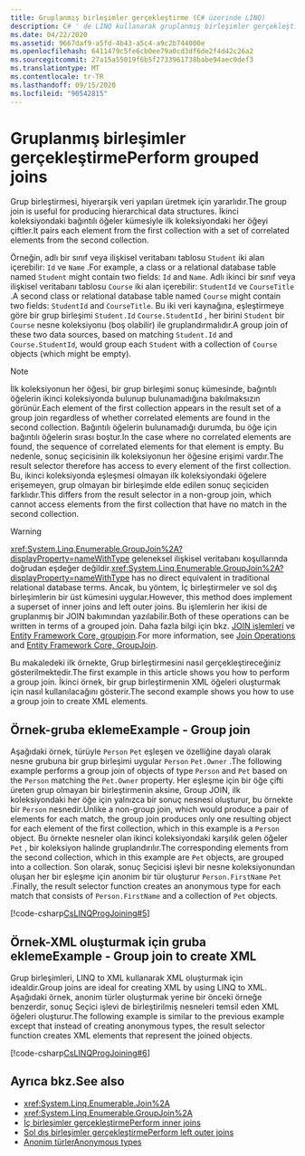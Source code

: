 ```yaml
---
title: Gruplanmış birleşimler gerçekleştirme (C# üzerinde LINQ)
description: C# ' de LINQ kullanarak gruplanmış birleşimler gerçekleştirmeyi öğrenin.
ms.date: 04/22/2020
ms.assetid: 9667daf9-a5fd-4b43-a5c4-a9c2b744000e
ms.openlocfilehash: 6411479c5fe6cb0ee79a0cd3df6de2f4d42c26a2
ms.sourcegitcommit: 27a15a55019f6b5f2733961738babe94aec0def3
ms.translationtype: MT
ms.contentlocale: tr-TR
ms.lasthandoff: 09/15/2020
ms.locfileid: "90542815"
---
```

# <a name="perform-grouped-joins"></a><span data-ttu-id="00f8c-103">Gruplanmış birleşimler gerçekleştirme</span><span class="sxs-lookup"><span data-stu-id="00f8c-103">Perform grouped joins</span></span>

<span data-ttu-id="00f8c-104">Grup birleştirmesi, hiyerarşik veri yapıları üretmek için yararlıdır.</span><span class="sxs-lookup"><span data-stu-id="00f8c-104">The group join is useful for producing hierarchical data structures.</span></span> <span data-ttu-id="00f8c-105">İkinci koleksiyondaki bağıntılı öğeler kümesiyle ilk koleksiyondaki her öğeyi çiftler.</span><span class="sxs-lookup"><span data-stu-id="00f8c-105">It pairs each element from the first collection with a set of correlated elements from the second collection.</span></span>

<span data-ttu-id="00f8c-106">Örneğin, adlı bir sınıf veya ilişkisel veritabanı tablosu `Student` iki alan içerebilir: `Id` ve `Name` .</span><span class="sxs-lookup"><span data-stu-id="00f8c-106">For example, a class or a relational database table named `Student` might contain two fields: `Id` and `Name`.</span></span> <span data-ttu-id="00f8c-107">Adlı ikinci bir sınıf veya ilişkisel veritabanı tablosu `Course` iki alan içerebilir: `StudentId` ve `CourseTitle` .</span><span class="sxs-lookup"><span data-stu-id="00f8c-107">A second class or relational database table named `Course` might contain two fields: `StudentId` and `CourseTitle`.</span></span> <span data-ttu-id="00f8c-108">Bu iki veri kaynağına, eşleştirmeye göre bir grup birleşimi `Student.Id` `Course.StudentId` , her birini `Student` bir `Course` nesne koleksiyonu (boş olabilir) ile gruplandırmalıdır.</span><span class="sxs-lookup"><span data-stu-id="00f8c-108">A group join of these two data sources, based on matching `Student.Id` and `Course.StudentId`, would group each `Student` with a collection of `Course` objects (which might be empty).</span></span>

> [!NOTE]
> <span data-ttu-id="00f8c-109">İlk koleksiyonun her öğesi, bir grup birleşimi sonuç kümesinde, bağıntılı öğelerin ikinci koleksiyonda bulunup bulunamadığına bakılmaksızın görünür.</span><span class="sxs-lookup"><span data-stu-id="00f8c-109">Each element of the first collection appears in the result set of a group join regardless of whether correlated elements are found in the second collection.</span></span> <span data-ttu-id="00f8c-110">Bağıntılı öğelerin bulunamadığı durumda, bu öğe için bağıntılı öğelerin sırası boştur.</span><span class="sxs-lookup"><span data-stu-id="00f8c-110">In the case where no correlated elements are found, the sequence of correlated elements for that element is empty.</span></span> <span data-ttu-id="00f8c-111">Bu nedenle, sonuç seçicisinin ilk koleksiyonun her öğesine erişimi vardır.</span><span class="sxs-lookup"><span data-stu-id="00f8c-111">The result selector therefore has access to every element of the first collection.</span></span> <span data-ttu-id="00f8c-112">Bu, ikinci koleksiyonda eşleşmesi olmayan ilk koleksiyondaki öğelere erişemeyen, grup olmayan bir birleşimde elde edilen sonuç seçiciden farklıdır.</span><span class="sxs-lookup"><span data-stu-id="00f8c-112">This differs from the result selector in a non-group join, which cannot access elements from the first collection that have no match in the second collection.</span></span>

> [!WARNING]
> <span data-ttu-id="00f8c-113"><xref:System.Linq.Enumerable.GroupJoin%2A?displayProperty=nameWithType> geleneksel ilişkisel veritabanı koşullarında doğrudan eşdeğer değildir.</span><span class="sxs-lookup"><span data-stu-id="00f8c-113"><xref:System.Linq.Enumerable.GroupJoin%2A?displayProperty=nameWithType> has no direct equivalent in traditional relational database terms.</span></span> <span data-ttu-id="00f8c-114">Ancak, bu yöntem, İç birleştirmeler ve sol dış birleşimlerin bir üst kümesini uygular.</span><span class="sxs-lookup"><span data-stu-id="00f8c-114">However, this method does implement a superset of inner joins and left outer joins.</span></span> <span data-ttu-id="00f8c-115">Bu işlemlerin her ikisi de gruplanmış bir JOIN bakımından yazılabilir.</span><span class="sxs-lookup"><span data-stu-id="00f8c-115">Both of these operations can be written in terms of a grouped join.</span></span> <span data-ttu-id="00f8c-116">Daha fazla bilgi için bkz. [JOIN işlemleri](../programming-guide/concepts/linq/join-operations.md) ve [Entity Framework Core, groupjoın](/ef/core/querying/complex-query-operators#groupjoin).</span><span class="sxs-lookup"><span data-stu-id="00f8c-116">For more information, see [Join Operations](../programming-guide/concepts/linq/join-operations.md) and [Entity Framework Core, GroupJoin](/ef/core/querying/complex-query-operators#groupjoin).</span></span>

<span data-ttu-id="00f8c-117">Bu makaledeki ilk örnekte, Grup birleştirmesini nasıl gerçekleştireceğiniz gösterilmektedir.</span><span class="sxs-lookup"><span data-stu-id="00f8c-117">The first example in this article shows you how to perform a group join.</span></span> <span data-ttu-id="00f8c-118">İkinci örnek, bir grup birleştirmenin XML öğeleri oluşturmak için nasıl kullanılacağını gösterir.</span><span class="sxs-lookup"><span data-stu-id="00f8c-118">The second example shows you how to use a group join to create XML elements.</span></span>

## <a name="example---group-join"></a><span data-ttu-id="00f8c-119">Örnek-gruba ekleme</span><span class="sxs-lookup"><span data-stu-id="00f8c-119">Example - Group join</span></span>

<span data-ttu-id="00f8c-120">Aşağıdaki örnek, türüyle `Person` `Pet` eşleşen ve özelliğine dayalı olarak nesne grubuna bir grup birleşimi uygular `Person` `Pet.Owner` .</span><span class="sxs-lookup"><span data-stu-id="00f8c-120">The following example performs a group join of objects of type `Person` and `Pet` based on the `Person` matching the `Pet.Owner` property.</span></span> <span data-ttu-id="00f8c-121">Her eşleşme için bir öğe çifti üreten grup olmayan bir birleştirmenin aksine, Group JOIN, ilk koleksiyondaki her öğe için yalnızca bir sonuç nesnesi oluşturur, bu örnekte bir `Person` nesnedir.</span><span class="sxs-lookup"><span data-stu-id="00f8c-121">Unlike a non-group join, which would produce a pair of elements for each match, the group join produces only one resulting object for each element of the first collection, which in this example is a `Person` object.</span></span> <span data-ttu-id="00f8c-122">Bu örnekte nesneler olan ikinci koleksiyondaki karşılık gelen öğeler `Pet` , bir koleksiyon halinde gruplandırılır.</span><span class="sxs-lookup"><span data-stu-id="00f8c-122">The corresponding elements from the second collection, which in this example are `Pet` objects, are grouped into a collection.</span></span> <span data-ttu-id="00f8c-123">Son olarak, sonuç Seçicisi işlevi bir nesne koleksiyonundan oluşan her bir eşleşme için anonim bir tür oluşturur `Person.FirstName` `Pet` .</span><span class="sxs-lookup"><span data-stu-id="00f8c-123">Finally, the result selector function creates an anonymous type for each match that consists of `Person.FirstName` and a collection of `Pet` objects.</span></span>

[!code-csharp[CsLINQProgJoining#5](~/samples/snippets/csharp/concepts/linq/how-to-perform-grouped-joins_1.cs)]

## <a name="example---group-join-to-create-xml"></a><span data-ttu-id="00f8c-124">Örnek-XML oluşturmak için gruba ekleme</span><span class="sxs-lookup"><span data-stu-id="00f8c-124">Example - Group join to create XML</span></span>

<span data-ttu-id="00f8c-125">Grup birleşimleri, LINQ to XML kullanarak XML oluşturmak için idealdir.</span><span class="sxs-lookup"><span data-stu-id="00f8c-125">Group joins are ideal for creating XML by using LINQ to XML.</span></span> <span data-ttu-id="00f8c-126">Aşağıdaki örnek, anonim türler oluşturmak yerine bir önceki örneğe benzerdir, sonuç Seçici işlevi de birleştirilmiş nesneleri temsil eden XML öğeleri oluşturur.</span><span class="sxs-lookup"><span data-stu-id="00f8c-126">The following example is similar to the previous example except that instead of creating anonymous types, the result selector function creates XML elements that represent the joined objects.</span></span>

[!code-csharp[CsLINQProgJoining#6](~/samples/snippets/csharp/concepts/linq/how-to-perform-grouped-joins_2.cs)]

## <a name="see-also"></a><span data-ttu-id="00f8c-127">Ayrıca bkz.</span><span class="sxs-lookup"><span data-stu-id="00f8c-127">See also</span></span>

- <xref:System.Linq.Enumerable.Join%2A>
- <xref:System.Linq.Enumerable.GroupJoin%2A>
- [<span data-ttu-id="00f8c-128">İç birleşimler gerçekleştirme</span><span class="sxs-lookup"><span data-stu-id="00f8c-128">Perform inner joins</span></span>](perform-inner-joins.md)
- [<span data-ttu-id="00f8c-129">Sol dış birleşimler gerçekleştirme</span><span class="sxs-lookup"><span data-stu-id="00f8c-129">Perform left outer joins</span></span>](perform-left-outer-joins.md)
- [<span data-ttu-id="00f8c-130">Anonim türler</span><span class="sxs-lookup"><span data-stu-id="00f8c-130">Anonymous types</span></span>](../programming-guide/classes-and-structs/anonymous-types.md)
